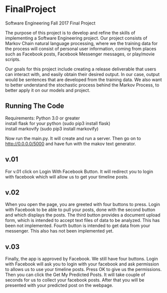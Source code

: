 # FinalProject
Software Engineering Fall 2017 Final Project

The purpose of this project is to develop and refine the skills of implementing a Software Engineering project. Our project consists of Markov Chain natural language processing, where we the training data for the process will consist of personal user information, coming from places such as Facebook posts, Facebook Messenger messages, or play/movie scripts.  

Our goals for this project include creating a release deliverable that users can interact with, and easily obtain their desired output. In our case, output would be sentences that are developed from the training data. We also want to better understand the stochastic process behind the Markov Process, to better apply it on our models and project.

## Running The Code

Requirements:
Python 3.0 or greater  
install flask for your python (sudo pip3 install flask)  
install markovify (sudo pip3 install markovify)

Now run the main.py. It will create and run a server. Then go on to http://0.0.0.0/5000 and have fun with the makov text generator. 
## v.01
For v.01 click on Login With Facebook Button. It will redirect you to login with facebook which will allow us to get your timeline posts. 

## v.02
When you open the page, you are greeted with four buttons to press. Login with Facebook to be able to pull your posts, done with the second button and which displays the posts. The third button provides a document upload form, which is intended to accept text files of data to be analyzed. This has been not implemented. Fourth button is intended to get data from your messenger. This also has not been implemented yet. 

## v.03

Finally, the app is approved by Facebook. We still have four buttons. Login with Facebook will ask you to login with your facebook and ask permission to allows us to use your timeline posts. Press OK to give us the permissions. Then you can click the Get My Predicted Posts. It will take couple of seconds for us to collect your facebook posts. After that you will be presented with your predicted post on the webpage. 
